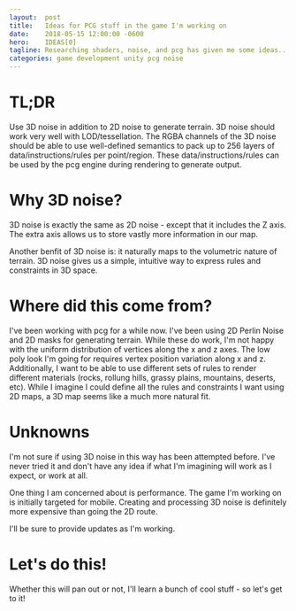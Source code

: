 ```yaml
---
layout:  post
title:   Ideas for PCG stuff in the game I'm working on
date:    2018-05-15 12:00:00 -0600
hero:    IDEAS[0]
tagline: Researching shaders, noise, and pcg has given me some ideas...
categories: game development unity pcg noise
---
```


TL;DR
=====

Use 3D noise in addition to 2D noise to generate terrain. 3D noise should work very well with LOD/tessellation. The RGBA channels of the 3D noise should be able to use well-defined semantics to pack up to 256 layers of data/instructions/rules per point/region. These data/instructions/rules can be used by the pcg engine during rendering to generate output.

Why 3D noise?
=============

3D noise is exactly the same as 2D noise - except that it includes the Z axis. The extra axis allows us to store vastly more information in our map.

Another benfit of 3D noise is: it naturally maps to the volumetric nature of terrain. 3D noise gives us a simple, intuitive way to express rules and constraints in 3D space.

Where did this come from?
=========================

I've been working with pcg for a while now. I've been using 2D Perlin Noise and 2D masks for generating terrain. While these do work, I'm not happy with the uniform distribution of vertices along the x and z axes. The low poly look I'm going for requires vertex position variation along x and z.
Additionally, I want to be able to use different sets of rules to render different materials (rocks, rollung hills, grassy plains, mountains, deserts, etc). While I imagine I could define all the rules and constraints I want using 2D maps, a 3D map seems like a much more natural fit.

Unknowns
========

I'm not sure if using 3D noise in this way has been attempted before. I've never tried it and don't have any idea if what I'm imagining will work as I expect, or work at all.

One thing I am concerned about is performance. The game I'm working on is initially targeted for mobile. Creating and processing 3D noise is definitely more expensive than going the 2D route.

I'll be sure to provide updates as I'm working.

Let's do this!
==============

Whether this will pan out or not, I'll learn a bunch of cool stuff - so let's get to it!